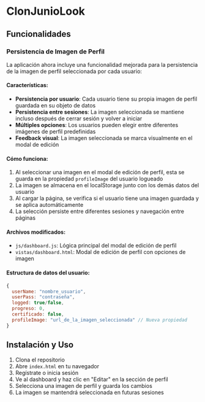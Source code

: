 # ClonJunioLook

## Funcionalidades

### Persistencia de Imagen de Perfil

La aplicación ahora incluye una funcionalidad mejorada para la persistencia de la imagen de perfil seleccionada por cada usuario:

#### Características:
- **Persistencia por usuario**: Cada usuario tiene su propia imagen de perfil guardada en su objeto de datos
- **Persistencia entre sesiones**: La imagen seleccionada se mantiene incluso después de cerrar sesión y volver a iniciar
- **Múltiples opciones**: Los usuarios pueden elegir entre diferentes imágenes de perfil predefinidas
- **Feedback visual**: La imagen seleccionada se marca visualmente en el modal de edición

#### Cómo funciona:
1. Al seleccionar una imagen en el modal de edición de perfil, esta se guarda en la propiedad `profileImage` del usuario logueado
2. La imagen se almacena en el localStorage junto con los demás datos del usuario
3. Al cargar la página, se verifica si el usuario tiene una imagen guardada y se aplica automáticamente
4. La selección persiste entre diferentes sesiones y navegación entre páginas

#### Archivos modificados:
- `js/dashboard.js`: Lógica principal del modal de edición de perfil
- `vistas/dashboard.html`: Modal de edición de perfil con opciones de imagen

#### Estructura de datos del usuario:
```javascript
{
  userName: "nombre_usuario",
  userPass: "contraseña",
  logged: true/false,
  progreso: 0,
  certificado: false,
  profileImage: "url_de_la_imagen_seleccionada" // Nueva propiedad
}
```

## Instalación y Uso

1. Clona el repositorio
2. Abre `index.html` en tu navegador
3. Regístrate o inicia sesión
4. Ve al dashboard y haz clic en "Editar" en la sección de perfil
5. Selecciona una imagen de perfil y guarda los cambios
6. La imagen se mantendrá seleccionada en futuras sesiones
